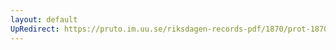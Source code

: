 ```yaml
---
layout: default
UpRedirect: https://pruto.im.uu.se/riksdagen-records-pdf/1870/prot-1870--ak--314/prot-1870--ak--314_008.pdf
---
```

